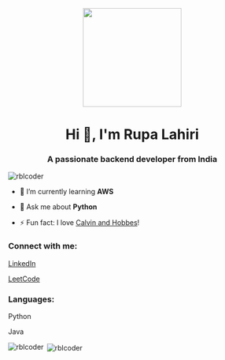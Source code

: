 
<div id="header" align="center">
  <img src="https://media.giphy.com/media/57nf4oyyMmZ2L9QqJN/giphy.gif" width="200"/>

</div>


<h1 align="center">Hi 👋, I'm Rupa Lahiri</h1>
<h3 align="center">A passionate backend developer from India</h3>

<p align="left"> <img src="https://komarev.com/ghpvc/?username=rblcoder&label=Profile%20views&color=0e75b6&style=flat" alt="rblcoder" /> </p>



- 🌱 I’m currently learning **AWS**

- 💬 Ask me about **Python**

- ⚡ Fun fact: I love [Calvin and Hobbes](https://www.gocomics.com/calvinandhobbes/)!

<h3 align="left">Connect with me:</h3>
<p align="left">
<a href="https://linkedin.com/in/rupa-lahiri-developer" target="blank">LinkedIn</a>

<a href="https://www.leetcode.com/rupacoach" target="blank">LeetCode</a>
</p>

<h3 align="left">Languages:</h3>
<p>
Python

Java
</p>

<p><img align="left" src="https://github-readme-stats.vercel.app/api/top-langs?username=rblcoder&show_icons=true&locale=en&layout=compact" alt="rblcoder" /></p>

<p>&nbsp;<img align="center" src="https://github-readme-stats.vercel.app/api?username=rblcoder&show_icons=true&locale=en" alt="rblcoder" /></p>



<!--
**rblcoder/rblcoder** is a ✨ _special_ ✨ repository because its `README.md` (this file) appears on your GitHub profile.

Here are some ideas to get you started:

- 🔭 I’m currently working on ...
- 🌱 I’m currently learning ...
- 👯 I’m looking to collaborate on ...
- 🤔 I’m looking for help with ...
- 💬 Ask me about ...
- 📫 How to reach me: ...
- 😄 Pronouns: ...
- ⚡ Fun fact: ...
-->
